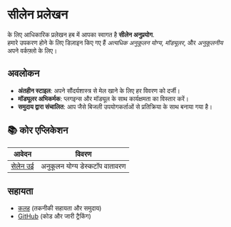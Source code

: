 # **सीलेन प्रलेखन**

के लिए आधिकारिक प्रलेखन हब में आपका स्वागत है **सीलेन अनुप्रयोग**.\
हमारे उपकरण होने के लिए डिज़ाइन किए गए हैं _अत्यधिक अनुकूलन योग्य_, _मॉड्यूलर_, और _अनुकूलनीय_
अपने वर्कफ़्लो के लिए।

## अवलोकन

- **अंतहीन स्टाइल**: अपने सौंदर्यशास्त्र से मेल खाने के लिए हर विवरण को दर्जी।
- **मॉड्यूलर अभिकर्मक**: प्लगइन्स और मॉड्यूल के साथ कार्यक्षमता का विस्तार करें।
- **समुदाय द्वारा संचालित**: आप जैसे बिजली उपयोगकर्ताओं से प्रतिक्रिया के साथ बनाया गया है।

## **📚 कोर एप्लिकेशन**

| आवेदन                      | विवरण                     |
| ------------------------- | ------------------------- |
| [सेलेन उई](/apps/seelen-ui) | अनुकूलन योग्य डेस्कटॉप वातावरण |

## सहायता

- [कलह](https://discord.gg/ABfASx5ZAJ) (तकनीकी सहायता और समुदाय)
- [GitHub](https://github.com/Seelen-Inc) (कोड और जारी ट्रैकिंग)
